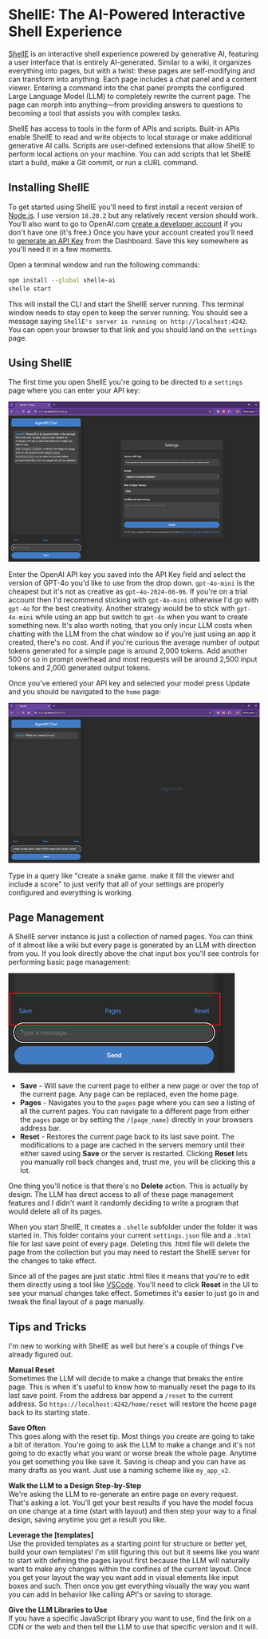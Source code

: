 # ShellE: The AI-Powered Interactive Shell Experience

[ShellE](https://github.com/Stevenic/shelle) is an interactive shell experience powered by generative AI, featuring a user interface that is entirely AI-generated. Similar to a wiki, it organizes everything into pages, but with a twist: these pages are self-modifying and can transform into anything. Each page includes a chat panel and a content viewer. Entering a command into the chat panel prompts the configured Large Language Model (LLM) to completely rewrite the current page. The page can morph into anything—from providing answers to questions to becoming a tool that assists you with complex tasks.

ShellE has access to tools in the form of APIs and scripts. Built-in APIs enable ShellE to read and write objects to local storage or make additional generative AI calls. Scripts are user-defined extensions that allow ShellE to perform local actions on your machine. You can add scripts that let ShellE start a build, make a Git commit, or run a cURL command.

## Installing ShellE

To get started using ShellE you'll need to first install a recent version of [Node.js](https://nodejs.org/en/download/package-manager/current). I use version `18.20.2` but any relatively recent version should work.  You'll also want to go to OpenAI.com [create a developer account](https://platform.openai.com/login?launch) if you don't have one (it's free.)  Once you have your account created you'll need to [generate an API Key](https://platform.openai.com/api-keys) from the Dashboard. Save this key somewhere as you'll need it in a few moments.

Open a terminal window and run the following commands:

```bash
npm install --global shelle-ai
shelle start
```

This will install the CLI and start the ShellE server running. This terminal window needs to stay open to keep the server running.  You should see a message saying `ShellE's server is running on http://localhost:4242`.  You can open your browser to that link and you should land on the `settings` page.


## Using ShellE

The first time you open ShellE you're going to be directed to a `settings` page where you can enter your API key: 

![ShellE Settings Page](./images/settings.png)

Enter the OpenAI API key you saved into the API Key field and select the version of GPT-4o you'd like to use from the drop down. `gpt-4o-mini` is the cheapest but it's not as creative as `gpt-4o-2024-08-06`. If you're on a trial account then I'd recommend sticking with `gpt-4o-mini` otherwise I'd go with `gpt-4o` for the best creativity. Another strategy would be to stick with `gpt-4o-mini` while using an app but switch to `gpt-4o` when you want to create something new.  It's also worth noting, that you only incur LLM costs when chatting with the LLM from the chat window so if you're just using an app it created, there's no cost.  And if you're curious the average number of output tokens generated for a simple page is around 2,000 tokens. Add another 500 or so in prompt overhead and most requests will be around 2,500 input tokens and 2,000 generated output tokens.

Once you've entered your API key and selected your model press Update and you should be navigated to the `home` page:

![ShellE Home Page](./images/home.png)

Type in a query like "create a snake game. make it fill the viewer and include a score" to just verify that all of your settings are properly configured and everything is working.


## Page Management

A ShellE server instance is just a collection of named pages. You can think of it almost like a wiki but every page is generated by an LLM with direction from you. If you look directly above the chat input box you'll see controls for performing basic page management:

![ShellE Page Management](./images/page-management.png)

- **Save** - Will save the current page to either a new page or over the top of the current page. Any page can be replaced, even the home page.
- **Pages** - Navigates you to the `pages` page where you can see a listing of all the current pages. You can navigate to a different page from either the `pages` page or by setting the `/{page_name}` directly in your browsers address bar.
- **Reset** - Restores the current page back to its last save point. The modifications to a page are cached in the servers memory until their either saved using **Save** or the server is restarted.  Clicking **Reset** lets you manually roll back changes and, trust me, you will be clicking this a lot.

One thing you'll notice is that there's no **Delete** action. This is actually by design. The LLM has direct access to all of these page management features and I didn't want it randomly deciding to write a program that would delete all of its pages.

When you start ShellE, it creates a `.shelle` subfolder under the folder it was started in. This folder contains your current `settings.json` file and a `.html` file for last save point of every page.  Deleting this .html file will delete the page from the collection but you may need to restart the ShellE server for the changes to take effect.

Since all of the pages are just static .html files it means that you're to edit them directly using a tool like [VSCode](https://code.visualstudio.com/). You'll need to click **Reset** in the UI to see your manual changes take effect.  Sometimes it's easier to just go in and tweak the final layout of a page manually.


## Tips and Tricks

I'm new to working with ShellE as well but here's a couple of things I've already figured out.

**Manual Reset**\
Sometimes the LLM will decide to make a change that breaks the entire page. This is when it's useful to know how to manually reset the page to its last save point.  From the address bar append a `/reset` to the current address. So `https://localhost:4242/home/reset` will restore the home page back to its starting state.


**Save Often**\
This goes along with the reset tip. Most things you create are going to take a bit of iteration. You're going to ask the LLM to make a change and it's not going to do exactly what you want or worse break the whole page. Anytime you get something you like save it. Saving is cheap and you can have as many drafts as you want. Just use a naming scheme like `my_app_v2`.

**Walk the LLM to a Design Step-by-Step**\
We're asking the LLM to re-generate an entire page on every request. That's asking a lot. You'll get your best results if you have the model focus on one change at a time (start with layout) and then step your way to a final design, saving anytime you get a result you like.

**Leverage the [templates]**\
Use the provided templates as a starting point for structure or better yet, build your own templates!  I'm still figuring this out but it seems like you want to start with defining the pages layout first because the LLM will naturally want to make any changes within the confines of the current layout. Once you get your layout the way you want add in visual elements like input boxes and such. Then once you get everything visually the way you want you can add in behavior like calling API's or saving to storage.

**Give the LLM Libraries to Use**\
If you have a specific JavaScript library you want to use, find the link on a CDN or the web and then tell the LLM to use that specific version and it will.